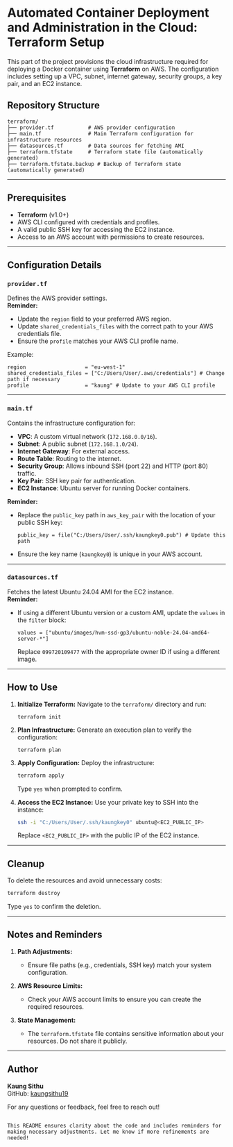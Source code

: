 
# Automated Container Deployment and Administration in the Cloud: Terraform Setup

This part of the project provisions the cloud infrastructure required for deploying a Docker container using **Terraform** on AWS. The configuration includes setting up a VPC, subnet, internet gateway, security groups, a key pair, and an EC2 instance.

## Repository Structure

```
terraform/
├── provider.tf           # AWS provider configuration
├── main.tf               # Main Terraform configuration for infrastructure resources
├── datasources.tf        # Data sources for fetching AMI
├── terraform.tfstate     # Terraform state file (automatically generated)
├── terraform.tfstate.backup # Backup of Terraform state (automatically generated)
```

---

## Prerequisites

- **Terraform** (v1.0+)
- AWS CLI configured with credentials and profiles.
- A valid public SSH key for accessing the EC2 instance.
- Access to an AWS account with permissions to create resources.

---

## Configuration Details

### `provider.tf`

Defines the AWS provider settings.  
**Reminder:**
- Update the `region` field to your preferred AWS region.
- Update `shared_credentials_files` with the correct path to your AWS credentials file.
- Ensure the `profile` matches your AWS CLI profile name.

Example:
```
region                   = "eu-west-1"
shared_credentials_files = ["C:/Users/User/.aws/credentials"] # Change path if necessary
profile                  = "kaung" # Update to your AWS CLI profile
```

---

### `main.tf`

Contains the infrastructure configuration for:
- **VPC**: A custom virtual network (`172.168.0.0/16`).
- **Subnet**: A public subnet (`172.168.1.0/24`).
- **Internet Gateway**: For external access.
- **Route Table**: Routing to the internet.
- **Security Group**: Allows inbound SSH (port 22) and HTTP (port 80) traffic.
- **Key Pair**: SSH key pair for authentication.
- **EC2 Instance**: Ubuntu server for running Docker containers.

**Reminder:**
- Replace the `public_key` path in `aws_key_pair` with the location of your public SSH key:
  ```
  public_key = file("C:/Users/User/.ssh/kaungkey0.pub") # Update this path
  ```
- Ensure the key name (`kaungkey0`) is unique in your AWS account.

---

### `datasources.tf`

Fetches the latest Ubuntu 24.04 AMI for the EC2 instance.  
**Reminder:**
- If using a different Ubuntu version or a custom AMI, update the `values` in the `filter` block:
  ```
  values = ["ubuntu/images/hvm-ssd-gp3/ubuntu-noble-24.04-amd64-server-*"]
  ```
  Replace `099720109477` with the appropriate owner ID if using a different image.

---

## How to Use

1. **Initialize Terraform:**
   Navigate to the `terraform/` directory and run:
   ```
   terraform init
   ```

2. **Plan Infrastructure:**
   Generate an execution plan to verify the configuration:
   ```
   terraform plan
   ```

3. **Apply Configuration:**
   Deploy the infrastructure:
   ```bash
   terraform apply
   ```
   Type `yes` when prompted to confirm.

4. **Access the EC2 Instance:**
   Use your private key to SSH into the instance:
   ```bash
   ssh -i "C:/Users/User/.ssh/kaungkey0" ubuntu@<EC2_PUBLIC_IP>
   ```
   Replace `<EC2_PUBLIC_IP>` with the public IP of the EC2 instance.

---

## Cleanup

To delete the resources and avoid unnecessary costs:
```bash
terraform destroy
```
Type `yes` to confirm the deletion.

---

## Notes and Reminders

1. **Path Adjustments:**
   - Ensure file paths (e.g., credentials, SSH key) match your system configuration.

2. **AWS Resource Limits:**
   - Check your AWS account limits to ensure you can create the required resources.

3. **State Management:**
   - The `terraform.tfstate` file contains sensitive information about your resources. Do not share it publicly.

---

## Author

**Kaung Sithu**  
GitHub: [kaungsithu19](https://github.com/kaungsithu19)

For any questions or feedback, feel free to reach out!
```

This README ensures clarity about the code and includes reminders for making necessary adjustments. Let me know if more refinements are needed!
